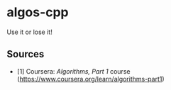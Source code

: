 # algos-cpp
Use it or lose it!

## Sources
- [1] Coursera: *Algorithms, Part 1* course (https://www.coursera.org/learn/algorithms-part1)